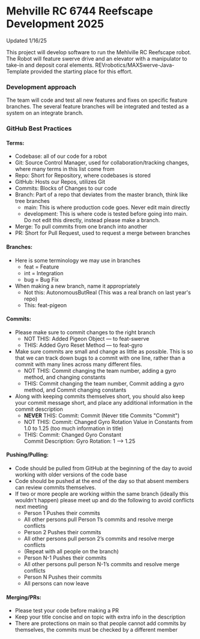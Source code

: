 # Mehville RC 6744 Reefscape Development 2025
Updated 1/16/25

This project will develop software to run the Mehlville RC Reefscape robot. The Robot will feature swerve drive and an elevator with a manipulator to take-in and deposit coral elements. REVrobotics/MAXSwerve-Java-Template provided the starting place for this effort.
### Development approach
The team will code and test all new features and fixes on specific feature branches. The several feature branches will be integrated and tested as a system on an integrate branch.
### GitHub Best Practices
#### Terms:
- Codebase: all of our code for a robot
- Git: Source Control Manager, used for collaboration/tracking changes, where many terms in this list come from
- Repo: Short for Repository, where codebases is stored
- GitHub: Hosts our Repos, utilizes Git
- Commits: Blocks of Changes to our code
- Branch: Part of a repo that deviates from the master branch, think like tree branches
  - main: This is where production code goes. Never edit main directly
  - development: This is where code is tested before going into main. Do not edit this directly, instead please make a branch.
- Merge: To pull commits from one branch into another
- PR: Short for Pull Request, used to request a merge between branches
#### Branches:
- Here is some terminology we may use in branches
  - feat = Feature
  - int = Integration
  - bug = Bug Fix
- When making a new branch, name it appropriately
  - Not this:   AutonomousButReal (This was a real branch on last year's repo)
  - This:   feat-pigeon
#### Commits:
- Please make sure to commit changes to the right branch
  - NOT THIS:  Added Pigeon Object — to feat-swerve
  - THIS:  Added Gyro Reset Method — to feat-gyro
- Make sure commits are small and change as little as possible. This is so that we can track down bugs to a commit with one line, rather than a commit with many lines across many different files.
  - NOT THIS:  Commit changing the team number, adding a gyro method, and changing constants
  - THIS: Commit changing the team number, Commit adding a gyro method, and Commit changing constants
- Along with keeping commits themselves short, you should also keep your commit message short, and place any additional information in the commit description
  - **NEVER** THIS:  Commit: Commit (Never title Commits "Commit")
  - NOT THIS:  Commit: Changed Gyro Rotation Value in Constants from 1.0 to 1.25 (too much information in title)
  - THIS:  Commit: Changed Gyro Constant  
    Commit Description: Gyro Rotation: 1 --> 1.25
#### Pushing/Pulling:
- Code should be pulled from GitHub at the beginning of the day to avoid working with older versions of the code base
- Code should be pushed at the end of the day so that absent members can review commits themselves.
- If two or more people are working within the same branch (ideally this wouldn't happen) please meet up and do the following to avoid conflicts next meeting
  - Person 1 Pushes their commits
  - All other persons pull Person 1’s commits and resolve merge conflicts
  - Person 2 Pushes their commits
  - All other persons pull person 2’s commits and resolve merge conflicts
  - (Repeat with all people on the branch)
  - Person N-1 Pushes their commits
  - All other persons pull person N-1’s commits and resolve merge conflicts
  - Person N Pushes their commits
  - All persons can now leave
#### Merging/PRs:
- Please test your code before making a PR
- Keep your title concise and on topic with extra info in the description
- There are protections on main so that people cannot add commits by themselves, the commits must be checked by a different member
